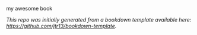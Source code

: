 my awesome book

*This repo was initially generated from a bookdown template available here: https://github.com/jtr13/bookdown-template.*

